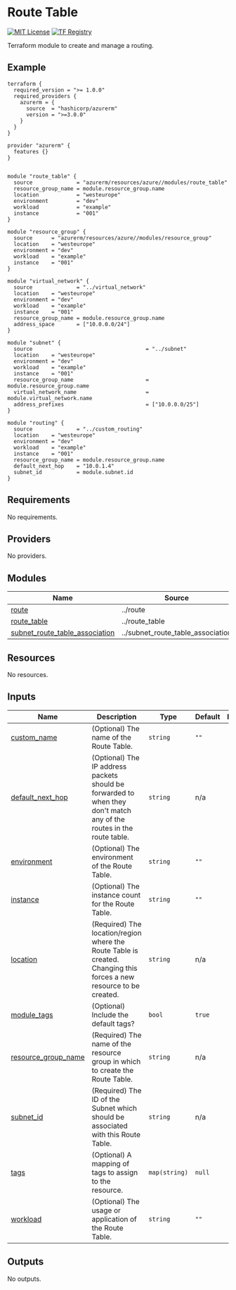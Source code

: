 # Route Table
[![MIT License](https://img.shields.io/badge/license-MIT-orange.svg)](LICENSE) [![TF Registry](https://img.shields.io/badge/terraform-registry-blue.svg)](https://registry.terraform.io/modules/azurerm/resources/azure/latest/submodules/route_table)

Terraform module to create and manage a routing.

## Example

```hcl
terraform {
  required_version = ">= 1.0.0"
  required_providers {
    azurerm = {
      source  = "hashicorp/azurerm"
      version = ">=3.0.0"
    }
  }
}

provider "azurerm" {
  features {}
}


module "route_table" {
  source              = "azurerm/resources/azure//modules/route_table"
  resource_group_name = module.resource_group.name
  location            = "westeurope"
  environment         = "dev"
  workload            = "example"
  instance            = "001"
}

module "resource_group" {
  source      = "azurerm/resources/azure//modules/resource_group"
  location    = "westeurope"
  environment = "dev"
  workload    = "example"
  instance    = "001"
}

module "virtual_network" {
  source              = "../virtual_network"
  location    = "westeurope"
  environment = "dev"
  workload    = "example"
  instance    = "001"
  resource_group_name = module.resource_group.name
  address_space       = ["10.0.0.0/24"]
}

module "subnet" {
  source                                    = "../subnet"
  location    = "westeurope"
  environment = "dev"
  workload    = "example"
  instance    = "001"
  resource_group_name                       = module.resource_group.name
  virtual_network_name                      = module.virtual_network.name
  address_prefixes                          = ["10.0.0.0/25"]
}

module "routing" {
  source              = "../custom_routing"
  location    = "westeurope"
  environment = "dev"
  workload    = "example"
  instance    = "001"
  resource_group_name = module.resource_group.name
  default_next_hop    = "10.0.1.4"
  subnet_id           = module.subnet.id
}
```

## Requirements

No requirements.

## Providers

No providers.

## Modules

| Name | Source | Version |
|------|--------|---------|
| <a name="module_route"></a> [route](#module\_route) | ../route | n/a |
| <a name="module_route_table"></a> [route\_table](#module\_route\_table) | ../route_table | n/a |
| <a name="module_subnet_route_table_association"></a> [subnet\_route\_table\_association](#module\_subnet\_route\_table\_association) | ../subnet_route_table_association | n/a |

## Resources

No resources.

## Inputs

| Name | Description | Type | Default | Required |
|------|-------------|------|---------|:--------:|
| <a name="input_custom_name"></a> [custom\_name](#input\_custom\_name) | (Optional) The name of the Route Table. | `string` | `""` | no |
| <a name="input_default_next_hop"></a> [default\_next\_hop](#input\_default\_next\_hop) | (Optional) The IP address packets should be forwarded to when they don't match any of the routes in the route table. | `string` | n/a | yes |
| <a name="input_environment"></a> [environment](#input\_environment) | (Optional) The environment of the Route Table. | `string` | `""` | no |
| <a name="input_instance"></a> [instance](#input\_instance) | (Optional) The instance count for the Route Table. | `string` | `""` | no |
| <a name="input_location"></a> [location](#input\_location) | (Required) The location/region where the Route Table is created. Changing this forces a new resource to be created. | `string` | n/a | yes |
| <a name="input_module_tags"></a> [module\_tags](#input\_module\_tags) | (Optional) Include the default tags? | `bool` | `true` | no |
| <a name="input_resource_group_name"></a> [resource\_group\_name](#input\_resource\_group\_name) | (Required) The name of the resource group in which to create the Route Table. | `string` | n/a | yes |
| <a name="input_subnet_id"></a> [subnet\_id](#input\_subnet\_id) | (Required) The ID of the Subnet which should be associated with this Route Table. | `string` | n/a | yes |
| <a name="input_tags"></a> [tags](#input\_tags) | (Optional) A mapping of tags to assign to the resource. | `map(string)` | `null` | no |
| <a name="input_workload"></a> [workload](#input\_workload) | (Optional) The usage or application of the Route Table. | `string` | `""` | no |

## Outputs

No outputs.
